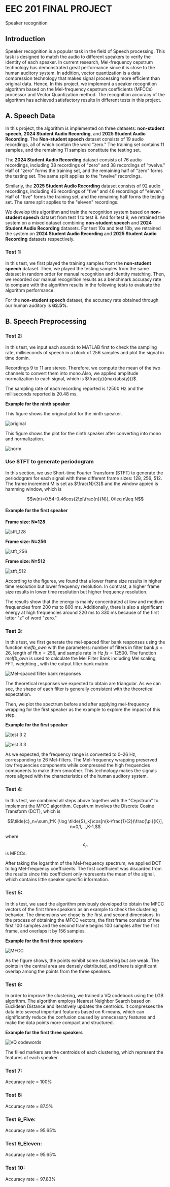 # EEC 201 FINAL PROJECT
Speaker recognition

## Introduction

Speaker recognition is a popular task in the field of Speech processing. This task is designed to match the audio to different speakers to verify the identity of each speaker. In current research, Mel-frequency cepstrum technology has demonstrated great performance since it is close to the human auditory system. In addition, vector quantization is a data compression technology that makes signal processing more efficient than original data. Hence, In this project, we implement a speaker recognition algorithm based on the Mel-frequency cepstrum coefficients (MFCCs) processor and Vector Quantization method. The recognition accuracy of the algorithm has achieved satisfactory results in different tests in this project.

## A. Speech Data

In this project, the algorithm is implemented on three datasets: **non-student speech**, **2024 Student Audio Recording**, and **2025 Student Audio Recording**. The **Non-student speech** dataset consists of 19 audio recordings, all of which contain the word "zero." The training set contains 11 samples, and the remaining 11 samples constitute the testing set.

The **2024 Student Audio Recording** dataset consists of 76 audio recordings, including 38 recordings of "zero" and 38 recordings of "twelve." Half of "zero" forms the training set, and the remaining half of "zero" forms the testing set. The same split applies to the "twelve" recordings.

Similarly, the **2025 Student Audio Recording** dataset consists of 92 audio recordings, including 46 recordings of "five" and 46 recordings of "eleven." Half of "five" forms the training set, and the remaining half forms the testing set. The same split applies to the "eleven" recordings.

We develop this algorithm and train the recognition system based on **non-student speech** dataset from test 1 to test 8. And for test 9, we retrained the system on a mixed dataset combining **non-student speech** and **2024 Student Audio Recording** datasets. For test 10a and test 10b, we retrained the system on **2024 Student Audio Recording** and **2025 Student Audio Recording** datasets respectively.

### Test 1:

In this test, we first played the training samples from the **non-student speech** dataset. Then, we played the testing samples from the same dataset in random order for manual recognition and identity matching. Then, we recorded our manual recognition results as a benchmark accuracy rate to compare with the algorithm results in the following tests to evaluate the algorithm performance.

For the **non-student speech** dataset, the accuracy rate obtained through our human auditory is **62.5%**.

## B. Speech Preprocessing

### Test 2:

In this test, we input each sounds to MATLAB first to check the sampling rate, milliseconds of speech in a block of 256 samples and plot the signal in time domin.

Recordings 9 to 11 are stereo. Therefore, we compute the mean of the two channels to convert them into mono.Also, we applied amplitude normalization to each signal, which is $\frac{y}{max(abs(y))}$.

The sampling rate of each recording reported is 12500 Hz and the milliseconds reported is 20.48 ms.

**Example for the ninth speaker**

This figure shows the original plot for the ninth speaker.

![original](https://github.com/dc365710651/EEC-201-FINAL-PROJECT/blob/main/images/signal_9_in_time_domin.png)

This figure shows the plot for the ninth speaker after converting into mono and normalization.

![norm](https://github.com/dc365710651/EEC-201-FINAL-PROJECT/blob/main/images/norm_signal_9_in_time_domin.png)

### Use STFT to generate periodogram

In this section, we use Short-time Fourier Transform (STFT) to generate the periodogram for each signal with three different frame sizes: 128, 256, 512. The frame increment M is set as $\frac{N}{3}$ and the window appied is hamming window, which is 

$$w(n)=0.54-0.46cos(2\pi\frac{n}{N}), 0\leq n\leq N$$

#### Example for the first speaker

**Frame size: N=128**

![stft_128](https://github.com/dc365710651/EEC-201-FINAL-PROJECT/blob/main/images/stft_128.png)

**Frame size: N=256**

![stft_256](https://github.com/dc365710651/EEC-201-FINAL-PROJECT/blob/main/images/stft_256.png)

**Frame size: N=512**

![stft_512](https://github.com/dc365710651/EEC-201-FINAL-PROJECT/blob/main/images/stft_512.png)

According to the figures, we found that a lower frame size results in higher time resolution but lower frequency resolution. In contrast, a higher frame size results in lower time resolution but higher frequency resolution.

The results show that the energy is mainly concentrated at low and medium frequencies from 200 ms to 800 ms. Additionally, there is also a significant energy at high frequencies around 220 ms to 330 ms because of the first letter "z" of word "zero."

### Test 3:

In this test, we first generate the mel-spaced filter bank responses using the function *melfb_own* with the parameters: number of filters in filter bank $p=26$, length of fft $n=256$, and sample rate in Hz $fs=12500$. The function *melfb_own* is used to calculate the Mel Filter Bank including Mel scaling, FFT, weighting , with the output filter bank matrix.

![Mel-spaced filter bank responses](https://github.com/dc365710651/EEC-201-FINAL-PROJECT/blob/main/images/test_3_1.png)

The theoretical responses we expected to obtain are triangular. As we can see, the shape of each filter is generally consistent with the theoretical expectation.

Then, we plot the spectrum before and after applying mel-frequency wrapping for the first speaker as the example to explore the impact of this step.

**Example for the first speaker**

![test 3 2](https://github.com/dc365710651/EEC-201-FINAL-PROJECT/blob/main/images/test_3_2.png)

![test 3 3](https://github.com/dc365710651/EEC-201-FINAL-PROJECT/blob/main/images/test_3_3.png)

As we expected, the frequency range is converted to 0–26 Hz, corresponding to 26 Mel-filters. The Mel-frequency wrapping preserved low frequencies components while compressed the high frequencies components to make them smoother. This technology makes the signals more aligned with the characteristics of the human auditory system.

### Test 4:

In this test, we combined all steps above together with the "Cepstrum" to implement the MFCC algorithm. Cepstrum involves the Discrete Cosine Transform (DCT), which is

$$\tilde{c}_n=\sum_1^K (\log \tilde{S}_k)\cos[n(k-\frac{1}{2})\frac{\pi}{K}],    n=0,1,...,K-1,$$

where $$\tilde{c}_n$$ is MFCCs.

After taking the logarithm of the Mel-frequency spectrum, we applied DCT to log Mel-frequency coefficients. The first coefficient was discarded from the results since this coefficient only represents the mean of the signal, which contains little speaker specific information.

### Test 5:

In this test, we used the algorithm previously developed to obtain the MFCC vectors of the first three speakers as an example to check the clustering behavior. The dimensions we chose is the first and second dimensions. In the process of obtaining the MFCC vectors, the first frame consists of the first 100 samples and the second frame begins 100 samples after the first frame, and overlaps it by 156 samples.

**Example for the first three speakers**

![MFCC](https://github.com/dc365710651/EEC-201-FINAL-PROJECT/blob/main/images/test_5.png)

As the figure shows, the points exhibit some clustering but are weak. The points in the central area are densely distributed, and there is significant overlap among the points from the three speakers.

### Test 6:

In order to improve the clustering, we trained a VQ codebook using the LGB algorithm. The algorithm employs Nearest Neighbor Search based on Euclidean Distance and iteratively updates the centroids. It compresses the data into several important features based on K-means, which can significantly reduce the confusion caused by unnecessary features and make the data points more compact and structured.

**Example for the first three speakers**

![VQ codewords](https://github.com/dc365710651/EEC-201-FINAL-PROJECT/blob/main/images/test_6.png)

The filled markers are the centroids of each clustering, which represent the features of each speaker.

### Test 7:
Accuracy rate = 100%

### Test 8:
Accuracy rate = 87.5%

### Test 9_Five:
Accuracy rate = 95.65%

### Test 9_Eleven:
Accuracy rate = 95.65%

### Test 10:
Accuracy rate = 97.83%
